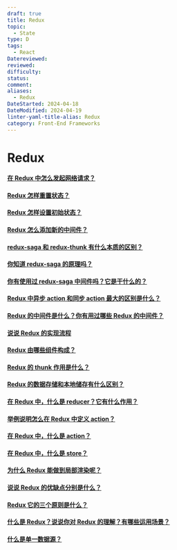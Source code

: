 ```yaml
---
draft: true
title: Redux
topic:
  - State
type: D
tags:
  - React
Datereviewed: 
reviewed: 
difficulty: 
status: 
comment: 
aliases:
  - Redux
DateStarted: 2024-04-18
DateModified: 2024-04-19
linter-yaml-title-alias: Redux
category: Front-End Frameworks
---
```

# Redux

#### [在 Redux 中怎么发起网络请求？](https://github.com/haizlin/fe-interview/issues/919)

#### [Redux 怎样重置状态？](https://github.com/haizlin/fe-interview/issues/918)

#### [Redux 怎样设置初始状态？](https://github.com/haizlin/fe-interview/issues/917)

#### [Redux 怎么添加新的中间件？](https://github.com/haizlin/fe-interview/issues/914)

#### [redux-saga 和 redux-thunk 有什么本质的区别？](https://github.com/haizlin/fe-interview/issues/913)
#### [你知道 redux-saga 的原理吗？](https://github.com/haizlin/fe-interview/issues/911)

#### [你有使用过 redux-saga 中间件吗？它是干什么的？](https://github.com/haizlin/fe-interview/issues/910)

#### [Redux 中异步 action 和同步 action 最大的区别是什么？](https://github.com/haizlin/fe-interview/issues/769)

#### [Redux 的中间件是什么？你有用过哪些 Redux 的中间件？](https://github.com/haizlin/fe-interview/issues/767)

#### [说说 Redux 的实现流程](https://github.com/haizlin/fe-interview/issues/766)
#### [Redux 由哪些组件构成？](https://github.com/haizlin/fe-interview/issues/764)


#### [Redux 的 thunk 作用是什么？](https://github.com/haizlin/fe-interview/issues/740)

#### [Redux 的数据存储和本地储存有什么区别？](https://github.com/haizlin/fe-interview/issues/739)

#### [在 Redux 中，什么是 reducer？它有什么作用？](https://github.com/haizlin/fe-interview/issues/738)

#### [举例说明怎么在 Redux 中定义 action？](https://github.com/haizlin/fe-interview/issues/737)

#### [在 Redux 中，什么是 action？](https://github.com/haizlin/fe-interview/issues/736)

#### [在 Redux 中，什么是 store？](https://github.com/haizlin/fe-interview/issues/735)

#### [为什么 Redux 能做到局部渲染呢？](https://github.com/haizlin/fe-interview/issues/734)

#### [说说 Redux 的优缺点分别是什么？](https://github.com/haizlin/fe-interview/issues/733)
#### [Redux 它的三个原则是什么？](https://github.com/haizlin/fe-interview/issues/731)
#### [什么是 Redux？说说你对 Redux 的理解？有哪些运用场景？](https://github.com/haizlin/fe-interview/issues/729)
#### [什么是单一数据源？](https://github.com/haizlin/fe-interview/issues/730)











